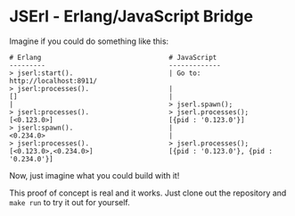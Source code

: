 JSErl - Erlang/JavaScript Bridge
================================

Imagine if you could do something like this:

    # Erlang                                # JavaScript
    ---------                               -------------
    > jserl:start().                        | Go to: http://localhost:8911/
    > jserl:processes().                    |
    []                                      |
    |                                       > jserl.spawn();
    > jserl:processes().                    > jserl.processes();
    [<0.123.0>]                             [{pid : '0.123.0'}]
    > jserl:spawn().                        |
    <0.234.0>                               |
    > jserl:processes().                    > jserl.processes();
    [<0.123.0>,<0.234.0>]                   [{pid : '0.123.0'}, {pid : '0.234.0'}]

Now, just imagine what you could build with it!

This proof of concept is real and it works. Just clone out the repository and
`make run` to try it out for yourself.
